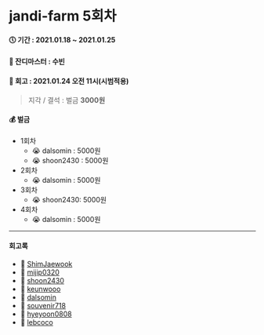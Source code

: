 # jandi-farm 5회차

#### 🕔 기간 : 2021.01.18 ~ 2021.01.25

#### 👑 잔디마스터 : 수빈

#### 📌 회고 : 2021.01.24 오전 11시(시범적용)

> 지각 / 결석 : 벌금 **3000원**

#### 💰 벌금
- 1회차
  - 😭 dalsomin : 5000원
  - 😭 shoon2430 : 5000원
- 2회차
  - 😭 dalsomin : 5000원
- 3회차
  - 😭 shoon2430: 5000원
- 4회차
  - 😭 dalsomin : 5000원

---

#### 회고록

* 🌱 [ShimJaewook](https://github.com/jandifarm/jandi-farm-history/blob/master/jandi-farm-4%ED%9A%8C%EC%B0%A8/%ED%9A%8C%EA%B3%A0%EB%A1%9D/ShimJaewook.md)
* 🌱 [mijip0320](https://github.com/jandifarm/jandi-farm-history/blob/master/jandi-farm-4%ED%9A%8C%EC%B0%A8/%ED%9A%8C%EA%B3%A0%EB%A1%9D/mijip0320.md)
* 🌱 [shoon2430](https://github.com/jandifarm/jandi-farm-history/blob/master/jandi-farm-4%ED%9A%8C%EC%B0%A8/%ED%9A%8C%EA%B3%A0%EB%A1%9D/shoon2430.md)
* 🌱 [keunwooo](https://github.com/jandifarm/jandi-farm-history/blob/master/jandi-farm-4%ED%9A%8C%EC%B0%A8/%ED%9A%8C%EA%B3%A0%EB%A1%9D/keunwooo.md)
* 🌱 [dalsomin](https://github.com/jandifarm/jandi-farm-history/blob/master/jandi-farm-4%ED%9A%8C%EC%B0%A8/%ED%9A%8C%EA%B3%A0%EB%A1%9D/dalsomin.md)
* 🌱 [souvenir718](https://github.com/jandifarm/jandi-farm-history/blob/master/jandi-farm-4%ED%9A%8C%EC%B0%A8/%ED%9A%8C%EA%B3%A0%EB%A1%9D/souvenir718.md)
* 🌱 [hyeyoon0808](https://github.com/jandifarm/jandi-farm-history/blob/master/jandi-farm-4%ED%9A%8C%EC%B0%A8/%ED%9A%8C%EA%B3%A0%EB%A1%9D/hyeyoon0808.md)
* 🌱 [lebcoco](https://github.com/jandifarm/jandi-farm-history/blob/master/jandi-farm-4%ED%9A%8C%EC%B0%A8/%ED%9A%8C%EA%B3%A0%EB%A1%9D/lebcoco.md)
